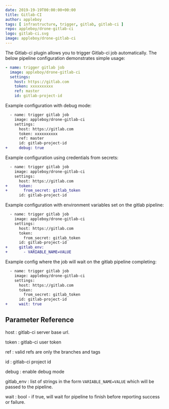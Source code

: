```yaml
---
date: 2019-19-19T00:00:00+00:00
title: Gitlab-CI
author: appleboy
tags: [ infrastructure, trigger, gitlab, gitlab-ci ]
repo: appleboy/drone-gitlab-ci
logo: gitlab-ci.svg
image: appleboy/drone-gitlab-ci
---
```


The Gitlab-ci plugin allows you to trigger Gitlab-ci job automatically. The below pipeline configuration demonstrates simple usage:

```yaml
- name: trigger gitlab job
  image: appleboy/drone-gitlab-ci
  settings:
    host: https://gitlab.com
    token: xxxxxxxxxx
    ref: master
    id: gitlab-project-id
```

Example configuration with debug mode:

```diff
  - name: trigger gitlab job
    image: appleboy/drone-gitlab-ci
    settings:
      host: https://gitlab.com
      token: xxxxxxxxxx
      ref: master
      id: gitlab-project-id
+     debug: true
```

Example configuration using credentials from secrets:

```diff
  - name: trigger gitlab job
    image: appleboy/drone-gitlab-ci
    settings:
      host: https://gitlab.com
+     token:
+       from_secret: gitlab_token
      id: gitlab-project-id
```

Example configuration with environment variables set on the gitlab pipeline:

```diff
  - name: trigger gitlab job
    image: appleboy/drone-gitlab-ci
    settings:
      host: https://gitlab.com
      token:
        from_secret: gitlab_token
      id: gitlab-project-id
+     gitlab_env:
+       - VARIABLE_NAME=VALUE
```

Example config where the job will wait on the gitlab pipeline completing:

```diff
  - name: trigger gitlab job
    image: appleboy/drone-gitlab-ci
    settings:
      host: https://gitlab.com
      token:
        from_secret: gitlab_token
      id: gitlab-project-id
+     wait: true
```

## Parameter Reference

host
: gitlab-ci server base url.

token
: gitlab-ci user token

ref
: valid refs are only the branches and tags

id
: gitlab-ci project id

debug
: enable debug mode

gitlab_env
: list of strings in the form `VARIABLE_NAME=VALUE` which will be passed to the pipeline.

wait
: bool - if true, will wait for pipeline to finish before reporting success or failure.
